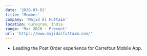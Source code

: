 ```yaml
---
date: '2020-03-01'
title: 'Member'
company: 'Majid Al Futtaim'
location: Gurugram, India
range: 'Mar 2020 - Present'
url: 'https://www.majidalfuttaim.com/'
---
```


- Leading the Post Order experience for Carrefour Mobile App.
